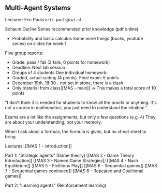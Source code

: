 ## Multi-Agent Systems

Lecturer: Eric Pauls
`eric.pauls@cwi.nl`

Schaum Outline Series recommended prior knowledge (pdf online)
* Probability and basic calculus
Some more things (books, youtube series) on slides for week 1

Five group reports:
* Grade: pass / fail (2 fails, 0 points for homework)
* Deadline: Next lab session
* Groups of 4 students
One individual homework:
* Graded, actual coding (4 points).
Final exam: 5 points
* December 19th, 18:30 - not set in stone, there is a clash
* Only material from class[[MAS - main]]
-> This makes a total score of 10 points

"I don't think it is needed for students to know all the proofs or anything. It's not a course in mathematics, you just need to understand the intuition."

Exams are a lot like the assignments, but only a few questions (e.g. 4) They are about your understanding, not your memory.

When I ask about a formula, the formula is given, but no cheat sheet to bring.

Lectures:
[[MAS 1 - introduction]]

Part 1: "Strategic agents" (Game theory)
[[MAS 2 - Game Theory Introduction]] 
[[MAS 3 - Named Game Strategies]]
[[MAS 4 - Nash Equilibrium]]
[[MAS 5 - Fictitious Play]]
[[MAS 6 - Sequential games]]
[[MAS 7 - Sequential games continued]]
[[MAS 8 - Repeated and Coalitional games]]

Part 2: "Learning agents" (Reinforcement learning)